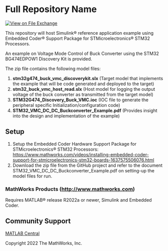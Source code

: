 # Full Repository Name 
<!-- This is the "Title of the contribution" that was approved during the Community Contribution Review Process --> 

[![View <File Exchange Title> on File Exchange](https://www.mathworks.com/matlabcentral/images/matlab-file-exchange.svg)](https://www.mathworks.com/matlabcentral/fileexchange/####-file-exchange-title)  
<!-- Add this icon to the README if this repo also appears on File Exchange via the "Connect to GitHub" feature --> 
This repository will host Simulink® reference application example using Embedded Coder® Support Package for STMicroelectronics® STM32 Processors. 

An example on Voltage Mode Control of Buck Converter using the STM32 BG474EDPOW1 Discovery Kit is provided.

The zip file contains the following model files:

1. **stm32g474_buck_vmc_discoverykit.slx** (Target model that implements the example that will be code generated and deployed to the target)
2. **stm32_buck_vmc_host_read.slx** (Host model for logging the output voltage of the buck converter as transmitted from the target model)
3. **STM32G474_Discovery_Buck_VMC.ioc** (IOC file to generate the peripheral specific Initialization/configuration code) 
4. **STM32_VMC_DC_DC_Buckconverter_Example.pdf** (Provides insight into the design and implementation of the example)


<!--- If your project includes a visualation or any images or an App please include a screenshot in this README --->

<!--- Markdown supports the following HTML entities: © - &copy;  ® - &reg;  ™ - &trade;
More information about Trademarks can be found internally within the Checklist for Community Contributions and Supportfiles Confluence page--->
<!--- Please remember to delete all template related text that you are not using within your README.md ---> 

## Setup 

1. Setup the Embedded Coder Hardware Support Package for STMicroelectronics® STM32 Processors:
https://www.mathworks.com/videos/installing-embedded-coder-support-for-stmicroelectronics-stm32-boards-1637575506076.html
2. Download the zip file from the GitHub project and refer to the document STM32_VMC_DC_DC_Buckconverter_Example.pdf on setting-up the model files for run.

### MathWorks Products (http://www.mathworks.com)
Requires MATLAB® release R2022a or newer, Simulink and Embedded Coder.

## Community Support
[MATLAB Central](https://www.mathworks.com/matlabcentral)

Copyright 2022 The MathWorks, Inc.

<!-- Include any Trademarks if this is the first time mentioning trademarked products (For Example:  MATLAB&reg; Simulink&reg; Trademark&trade; Simulink Test&#8482;) --> 

